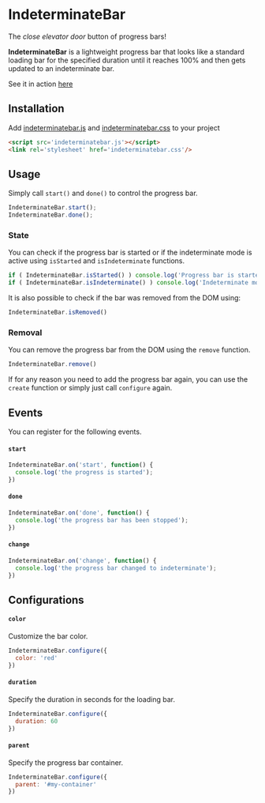 # IndeterminateBar

The _close elevator door_ button of progress bars!

**IndeterminateBar** is a lightweight progress bar that looks like a standard 
loading bar for the specified duration until it reaches 100% and then gets 
updated to an indeterminate bar.

See it in action [here](https://erremauro.github.io/indeterminate-bar/)

## Installation

Add [indeterminatebar.js]() and [indeterminatebar.css]() to your project

```html
<script src='indeterminatebar.js'></script>
<link rel='stylesheet' href='indeterminatebar.css'/>
```

## Usage

Simply call `start()` and `done()` to control the progress bar.

```js
IndeterminateBar.start();
IndeterminateBar.done();
```

### State

You can check if the progress bar is started or if the indeterminate mode is
active using `isStarted` and `isIndeterminate` functions.

```js
if ( IndeterminateBar.isStarted() ) console.log('Progress bar is started')
if ( IndeterminateBar.isIndeterminate() ) console.log('Indeterminate mode active')
```

It is also possible to check if the bar was removed from the DOM using:

```js
IndeterminateBar.isRemoved()
````

### Removal

You can remove the progress bar from the DOM using the `remove` function.

```js
IndeterminateBar.remove()
```

If for any reason you need to add the progress bar again, you can use the
`create` function or simply just call `configure` again.

## Events

You can register for the following events.

#### `start`

```js
IndeterminateBar.on('start', function() {
  console.log('the progress is started');
})
```

#### `done`

```js
IndeterminateBar.on('done', function() {
  console.log('the progress bar has been stopped');
})
```

#### `change`

```js
IndeterminateBar.on('change', function() {
  console.log('the progress bar changed to indeterminate');
})
```

## Configurations

#### `color`

Customize the bar color.

```js
IndeterminateBar.configure({
  color: 'red'
})
```

#### `duration`

Specify the duration in seconds for the loading bar.

```js
IndeterminateBar.configure({
  duration: 60
})
```

#### `parent`

Specify the progress bar container.

```js
IndeterminateBar.configure({
  parent: '#my-container'
})
```
